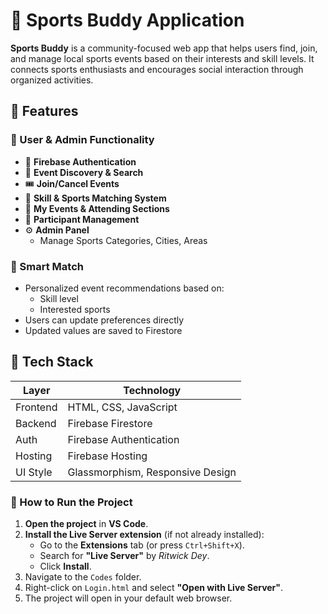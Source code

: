 # 🏀 Sports Buddy Application

**Sports Buddy** is a community-focused web app that helps users find, join, and manage local sports events based on their interests and skill levels. It connects sports enthusiasts and encourages social interaction through organized activities.


## 🚀 Features

### 👤 User & Admin Functionality
- 🔐 **Firebase Authentication**
- 🎯 **Event Discovery & Search**
- 🎟️ **Join/Cancel Events**
- 📌 **Skill & Sports Matching System**
- 📅 **My Events & Attending Sections**
- 👥 **Participant Management**
- ⚙️ **Admin Panel**
  - Manage Sports Categories, Cities, Areas

### 🧠 Smart Match
- Personalized event recommendations based on:
  - Skill level
  - Interested sports
- Users can update preferences directly
- Updated values are saved to Firestore


## 🧱 Tech Stack

| Layer       | Technology       |
|-------------|------------------|
| Frontend    | HTML, CSS, JavaScript |
| Backend     | Firebase Firestore |
| Auth        | Firebase Authentication |
| Hosting     | Firebase Hosting |
| UI Style    | Glassmorphism, Responsive Design |

### 🚀 How to Run the Project
1. **Open the project** in **VS Code**.
2. **Install the Live Server extension** (if not already installed):
   - Go to the **Extensions** tab (or press `Ctrl+Shift+X`).
   - Search for **"Live Server"** by *Ritwick Dey*.
   - Click **Install**.
3. Navigate to the `Codes` folder.
4. Right-click on `Login.html` and select **"Open with Live Server"**.
5. The project will open in your default web browser.
